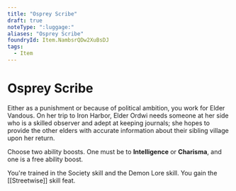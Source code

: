 ```yaml
---
title: "Osprey Scribe"
draft: true
noteType: ":luggage:"
aliases: "Osprey Scribe"
foundryId: Item.NambsrQDw2XuBsDJ
tags:
  - Item
---
```


# Osprey Scribe

Either as a punishment or because of political ambition, you work for Elder Vandous. On her trip to Iron Harbor, Elder Ordwi needs someone at her side who is a skilled observer and adept at keeping journals; she hopes to provide the other elders with accurate information about their sibling village upon her return.

Choose two ability boosts. One must be to **Intelligence** or **Charisma**, and one is a free ability boost.

You're trained in the Society skill and the Demon Lore skill. You gain the [[Streetwise]] skill feat.
